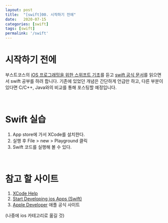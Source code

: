```yaml
---
layout: post
title:  "[swift]00. 시작하기 전에"
date:   2020-07-15
categories: [swift]
tags: [swift]
permalink: '/swift'
---
```


# 시작하기 전에

부스트코스의 <a href="www.edwith.org/boostcamp_ios" target="_blank">iOS 프로그래밍을 위한 스위프트 기초</a>를 듣고 <a href="www.swift.org" target="_blank">swift 공식 문서</a>를 읽으면서 swift 공부를 하려 합니다. 기존에 있었던 개념은 간단하게 언급만 하고, 다른 부분이 있다면 C/C++, Java와의 비교를 통해 포스팅할 예정입니다.

<br>

# Swift 실습

1. App store에 가서 XCode를 설치한다.
2. 실행 후 File > new > Playground 클릭
3. Swift 코드를 실행해 볼 수 있다.

<br>

# 참고 할 사이트 
1. [XCode Help](https://help.apple.com/xcode/mac/8.0/#/devc8c2a6be1)
2. [Start Developing ios Apps (Swift)](https://developer.apple.com/library/archive/referencelibrary/GettingStarted/DevelopiOSAppsSwift/BuildABasicUI.html#//apple_ref/doc/uid/TP40015214-CH5-SW1)
3. [Apple Developer](https://developer.apple.com) 애플 공식 사이트

(나중에 ios 카테고리로 옮길 것)